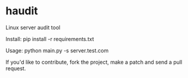 # haudit
Linux server audit tool

Install:
pip install -r requirements.txt

Usage:
python main.py -s server.test.com

If you'd like to contribute, fork the project, make a patch and send a pull
request.